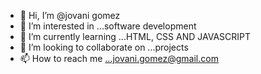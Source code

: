 - 👋 Hi, I’m @jovani gomez
- 👀 I’m interested in ...software development 
- 🌱 I’m currently learning ...HTML, CSS AND JAVASCRIPT 
- 💞️ I’m looking to collaborate on ...projects
- 📫 How to reach me ...jovani.gomez@gmail.com

<!---
jovanigomez/jovanigomez is a ✨ special ✨ repository because its `README.md` (this file) appears on your GitHub profile.
You can click the Preview link to take a look at your changes.
--->

